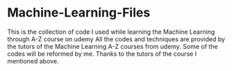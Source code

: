 # Machine-Learning-Files
This is the collection of code I used while learning the Machine Learning through A-Z course on udemy
All the codes and techniques are provided by the tutors of the Machine Learning A-Z courses from udemy.
Some of the codes will be reformed by me.
Thanks to the tutors of the course I mentioned above.
